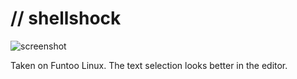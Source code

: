 // shellshock
=============
![screenshot](http://imgur.com/HUALd)

Taken on Funtoo Linux. The text selection looks better in the editor.
